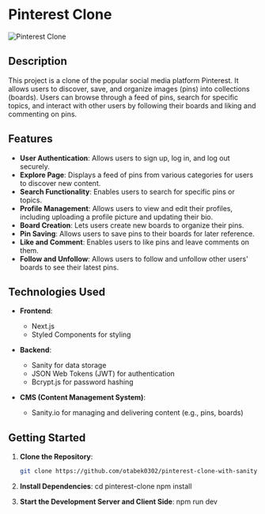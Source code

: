 # Pinterest Clone

![Pinterest Clone](https://i.ibb.co/PFCvfZB/Screenshot-2024-04-30-at-04-39-52.png)

## Description

This project is a clone of the popular social media platform Pinterest. It allows users to discover, save, and organize images (pins) into collections (boards). Users can browse through a feed of pins, search for specific topics, and interact with other users by following their boards and liking and commenting on pins.

## Features

- **User Authentication**: Allows users to sign up, log in, and log out securely.
- **Explore Page**: Displays a feed of pins from various categories for users to discover new content.
- **Search Functionality**: Enables users to search for specific pins or topics.
- **Profile Management**: Allows users to view and edit their profiles, including uploading a profile picture and updating their bio.
- **Board Creation**: Lets users create new boards to organize their pins.
- **Pin Saving**: Allows users to save pins to their boards for later reference.
- **Like and Comment**: Enables users to like pins and leave comments on them.
- **Follow and Unfollow**: Allows users to follow and unfollow other users' boards to see their latest pins.

## Technologies Used

- **Frontend**:
  - Next.js
  - Styled Components for styling

- **Backend**:
  - Sanity for data storage
  - JSON Web Tokens (JWT) for authentication
  - Bcrypt.js for password hashing

- **CMS (Content Management System)**:
  - Sanity.io for managing and delivering content (e.g., pins, boards)

## Getting Started

1. **Clone the Repository**:
   ```bash
   git clone https://github.com/otabek0302/pinterest-clone-with-sanity.git
1. **Install Dependencies**:
   cd pinterest-clone
   npm install

1. **Start the Development Server and Client Side**:
    npm run dev
   
